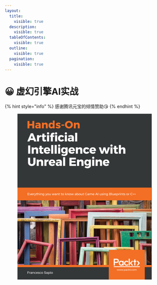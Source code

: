 ```yaml
---
layout:
  title:
    visible: true
  description:
    visible: true
  tableOfContents:
    visible: true
  outline:
    visible: true
  pagination:
    visible: true
---
```


# 😀 虚幻引擎AI实战

{% hint style="info" %}
感谢腾讯元宝的倾情赞助😘
{% endhint %}

<figure><img src=".gitbook/assets/image (95).png" alt=""><figcaption></figcaption></figure>
